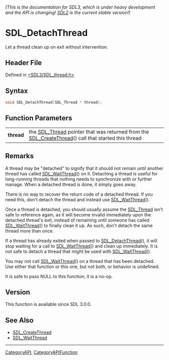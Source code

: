 ###### (This is the documentation for SDL3, which is under heavy development and the API is changing! [SDL2](https://wiki.libsdl.org/SDL2/) is the current stable version!)
# SDL_DetachThread

Let a thread clean up on exit without intervention.

## Header File

Defined in [<SDL3/SDL_thread.h>](https://github.com/libsdl-org/SDL/blob/main/include/SDL3/SDL_thread.h)

## Syntax

```c
void SDL_DetachThread(SDL_Thread * thread);

```

## Function Parameters

|                |                                                                                                                                      |
| -------------- | ------------------------------------------------------------------------------------------------------------------------------------ |
| **thread**     | the [SDL_Thread](SDL_Thread) pointer that was returned from the [SDL_CreateThread](SDL_CreateThread)() call that started this thread |

## Remarks

A thread may be "detached" to signify that it should not remain until
another thread has called [SDL_WaitThread](SDL_WaitThread)() on it.
Detaching a thread is useful for long-running threads that nothing needs to
synchronize with or further manage. When a detached thread is done, it
simply goes away.

There is no way to recover the return code of a detached thread. If you
need this, don't detach the thread and instead use
[SDL_WaitThread](SDL_WaitThread)().

Once a thread is detached, you should usually assume the
[SDL_Thread](SDL_Thread) isn't safe to reference again, as it will become
invalid immediately upon the detached thread's exit, instead of remaining
until someone has called [SDL_WaitThread](SDL_WaitThread)() to finally
clean it up. As such, don't detach the same thread more than once.

If a thread has already exited when passed to
[SDL_DetachThread](SDL_DetachThread)(), it will stop waiting for a call to
[SDL_WaitThread](SDL_WaitThread)() and clean up immediately. It is not safe
to detach a thread that might be used with
[SDL_WaitThread](SDL_WaitThread)().

You may not call [SDL_WaitThread](SDL_WaitThread)() on a thread that has
been detached. Use either that function or this one, but not both, or
behavior is undefined.

It is safe to pass NULL to this function; it is a no-op.

## Version

This function is available since SDL 3.0.0.

## See Also

* [SDL_CreateThread](SDL_CreateThread)
* [SDL_WaitThread](SDL_WaitThread)

----
[CategoryAPI](CategoryAPI), [CategoryAPIFunction](CategoryAPIFunction)

